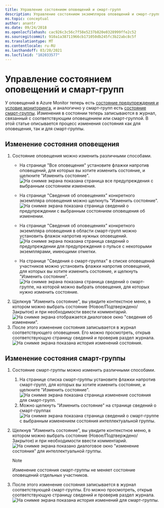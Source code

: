 ```yaml
---
title: Управление состоянием оповещений и смарт-групп
description: Управление состоянием экземпляров оповещений и смарт-групп
ms.topic: conceptual
author: anantr
ms.date: 09/24/2018
ms.openlocfilehash: cac926c3c56c7f58e5237b820e0328999ffe2c52
ms.sourcegitcommit: 910a1a38711966cb171050db245fc3b22abc8c5f
ms.translationtype: MT
ms.contentlocale: ru-RU
ms.lasthandoff: 03/20/2021
ms.locfileid: "102033577"
---
```

# <a name="manage-alert-and-smart-group-states"></a>Управление состоянием оповещений и смарт-групп

У оповещений в Azure Monitor теперь есть [состояние предупреждения и условие мониторинга](./alerts-overview.md), и аналогично у смарт-групп есть [состояние смарт-группы](./alerts-smartgroups-overview.md?toc=%2fazure%2fazure-monitor%2ftoc.json). Изменения в состоянии теперь записываются в журнал, связанный с соответствующим оповещением или смарт-группой. В этой статье описывается процесс изменения состояния как для оповещения, так и для смарт-группы.

## <a name="change-the-state-of-an-alert"></a>Изменение состояния оповещения

1. Состояние оповещения можно изменить различными способами. 
    * На странице "Все оповещения" установите флажки напротив оповещений, для которых вы хотите изменить состояние, и щелкните "Изменить состояние".   
    ![На снимке экрана показана страница все предупреждения с выбранным состоянием изменения.](./media/alerts-managing-alert-states/state-all-alerts.jpg)
    * На странице "Сведения об оповещениях" конкретного экземпляра оповещения можно щелкнуть "Изменить состояние".   
    ![На снимке экрана показана страница сведений о предупреждении с выбранным состоянием оповещения об изменении.](./media/alerts-managing-alert-states/state-alert-details.jpg)
    * На странице "Сведения об оповещениях" конкретного экземпляра оповещения в области смарт-групп можно установить флажок напротив нужных оповещений.    
    ![На снимке экрана показана страница сведений о предупреждении для предупреждения о пульсе с некоторыми экземплярами, имеющими отметки.](./media/alerts-managing-alert-states/state-alert-details-sg.jpg)

    * На странице "Сведения о смарт-группах" в списке оповещений участников можно установить флажки напротив оповещений, для которых вы хотите изменить состояние, и щелкнуть "Изменить состояние".   
    ![На снимке экрана показана страница сведений о смарт-группе, на которой можно выбрать оповещения, для которых нужно изменить состояние.](./media/alerts-managing-alert-states/state-sg-details-alerts.jpg)
1. Щелкнув "Изменить состояние", вы увидите контекстное меню, в котором можно выбрать состояние (Новое/Подтверждено/Закрытое) и при необходимости ввести комментарий.   
![На снимке экрана отображается диалоговое окно "сведения об изменении".](./media/alerts-managing-alert-states/state-alert-change.jpg)
1. После этого изменение состояния записывается в журнал соответствующего оповещения. Его можно просмотреть, открыв соответствующую страницу сведений и проверив раздел журнала.    
![На снимке экрана показана история изменений состояния.](./media/alerts-managing-alert-states/state-alert-history.jpg)

## <a name="change-the-state-of-a-smart-group"></a>Изменение состояния смарт-группы
1. Состояние смарт-группы можно изменить различными способами.
    1. На странице списка смарт-группы установите флажки напротив смарт-групп, для которых вы хотите изменить состояние, и щелкните "Изменить состояние".  
    ![На снимке экрана показана страница изменение состояния для смарт-групп.](./media/alerts-managing-alert-states/state-sg-list.jpg)
    1. Можно щелкнуть "Изменить состояние" на странице сведений о смарт-группах        
    ![На снимке экрана показана страница сведений о смарт-группе с выбранным изменением состояния интеллектуальной группы.](./media/alerts-managing-alert-states/state-sg-details.jpg)
1. Щелкнув "Изменить состояние", вы увидите контекстное меню, в котором можно выбрать состояние (Новое/Подтверждено/Закрытое) и при необходимости ввести комментарий. 
![На снимке экрана показано диалоговое окно "изменение состояния" для интеллектуальной группы.](./media/alerts-managing-alert-states/state-sg-change.jpg)
   > [!NOTE]
   >  Изменение состояния смарт-группы не меняет состояние оповещений отдельных участников.

1. После этого изменение состояния записывается в журнал соответствующей смарт-группы. Его можно просмотреть, открыв соответствующую страницу сведений и проверив раздел журнала.     
![На снимке экрана показана история изменений для смарт-группы.](./media/alerts-managing-alert-states/state-sg-history.jpg)